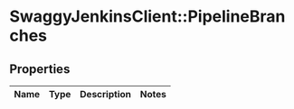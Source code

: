 # SwaggyJenkinsClient::PipelineBranches

## Properties
Name | Type | Description | Notes
------------ | ------------- | ------------- | -------------


